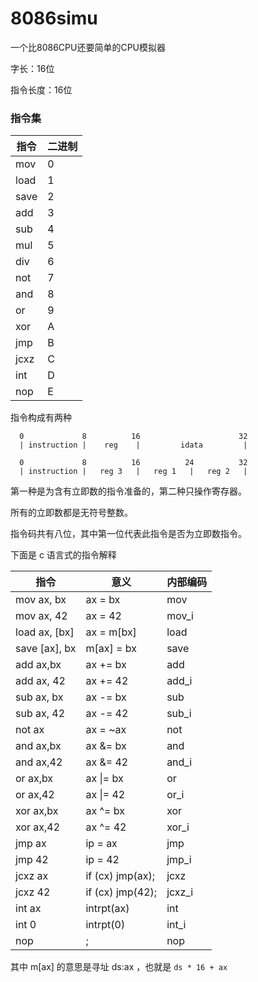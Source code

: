 # 8086simu
一个比8086CPU还要简单的CPU模拟器

字长：16位

指令长度：16位

### 指令集

| 指令 | 二进制 |
|------|--------|
mov    | 0
load   | 1
save   | 2
add    | 3
sub    | 4
mul    | 5
div    | 6
not    | 7
and    | 8
or     | 9
xor    | A
jmp    | B
jcxz   | C
int    | D
nop    | E

指令构成有两种

	  0             8          16                      32
	  | instruction |    reg    |         idata         |
	  
	  0             8          16          24          32
	  | instruction |   reg 3   |   reg 1   |   reg 2   |

第一种是为含有立即数的指令准备的，第二种只操作寄存器。

所有的立即数都是无符号整数。

指令码共有八位，其中第一位代表此指令是否为立即数指令。

下面是 c 语言式的指令解释

|    指令   | 意义 | 内部编码 |
|-----------|------|----------|
mov  ax, bx | ax = bx | mov   |
mov  ax, 42 | ax = 42 | mov_i |
load ax, [bx] | ax = m[bx] | load |
save [ax], bx | m[ax] = bx | save |
add  ax,bx  | ax += bx  | add |
add  ax, 42 | ax += 42  | add_i
sub  ax, bx | ax -= bx  | sub
sub  ax, 42 | ax -= 42  | sub_i
not  ax     | ax = ~ax  | not
and  ax,bx  | ax &= bx  | and
and  ax,42  | ax &= 42  | and_i
or   ax,bx  | ax \|= bx | or
or   ax,42  | ax \|= 42 | or_i
xor  ax,bx  | ax ^= bx  | xor
xor  ax,42  | ax ^= 42  | xor_i
jmp  ax     | ip = ax   | jmp
jmp  42     | ip = 42   | jmp_i
jcxz ax     | if (cx) jmp(ax); | jcxz
jcxz 42     | if (cx) jmp(42); | jcxz_i
int  ax     | intrpt(ax) | int
int  0      | intrpt(0)  | int_i
nop         | ;          | nop

其中 m[ax] 的意思是寻址 ds:ax ，也就是 `ds * 16 + ax`


